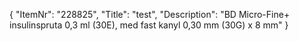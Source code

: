 {
  "ItemNr": "228825",
  "Title": "test",
  "Description": "BD Micro-Fine+ insulinspruta 0,3 ml (30E), med fast kanyl 0,30 mm (30G) x 8 mm"
}